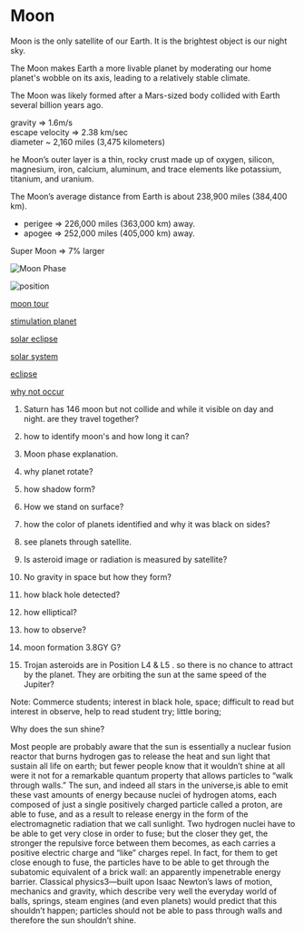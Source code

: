 # Moon
Moon is the only satellite of our Earth. It is the brightest object is our night sky. 

The Moon makes Earth a more livable planet by moderating our home planet's wobble on its axis, leading to a relatively stable climate. 

The Moon was likely formed after a Mars-sized body collided with Earth several billion years ago.

gravity => 1.6m/s <br>
escape velocity => 2.38 km/sec <br>
diameter ~ 2,160 miles (3,475 kilometers)<br>

he Moon’s outer layer is a thin, rocky crust made up of oxygen, silicon, magnesium, iron, calcium, aluminum, and trace elements like potassium, titanium, and uranium.<br>

The Moon’s average distance from Earth is about 238,900 miles (384,400 km). 
* perigee => 226,000 miles (363,000 km) away. 
* apogee => 252,000 miles (405,000 km) away. 

Super Moon => 7% larger <br>

![Moon Phase](https://static.bhphotovideo.com/explora/sites/default/files/1_phases_of_the_moon.jpg)

![position](https://external-content.duckduckgo.com/iu/?u=https%3A%2F%2Fthesolarrepublic.com%2Fwp-content%2Fuploads%2F2019%2F05%2FEarth-and-Moon-Motion.jpg&f=1&nofb=1&ipt=815230c784aed327f91a712c696109acae988059fa0e1b56895c8e8a01ab887c&ipo=images)

[moon tour](https://sketchfab.com/3d-models/earths-moon-eb79fe1fd8b6453485a53892d7a90348)

[stimulation planet](https://sketchfab.com/search?q=planet&type=models)

[solar eclipse](https://sketchfab.com/3d-models/solar-eclipse-with-moon-hd-58278be157ca4c179e41cebe36c4fb90)

[solar system](https://sketchfab.com/3d-models/solar-system-f7896d085f474ef28631d88129268411)

[eclipse](https://sketchfab.com/3d-models/eclipse-lunar-a8e3159d51744c5889136114ba412209)

[why not occur](https://en.tutiempo.net/astronomy/sun-earth-moon-3d.html#UTC20240705T0538)

1) Saturn has 146 moon but not collide and while it visible on day and night. are they travel together?

2) how to identify moon's and how long it can?

3) Moon phase explanation.

4) why planet rotate?

5) how shadow form?

6) How we stand on surface?

7) how the color of planets identified and why it was black on sides?

8) see planets through satellite.

9) Is asteroid image or radiation is measured by satellite?

10) No gravity in space but how they form?

11) how black hole detected?

12) how elliptical?

13) how to observe?

14) moon formation 3.8GY G?

15) Trojan asteroids are in Position L4 & L5 . so there is no chance to attract by the planet. They are orbiting the sun at the same speed of the Jupiter?

Note: Commerce students; interest  in black hole, space; difficult to read but interest in observe, help to read student try; little boring;



Why does the sun shine? 

Most people are probably aware that the sun is essentially a nuclear fusion reactor that burns hydrogen gas to release the heat and sun light that sustain all life on earth; but fewer people know that it wouldn’t
shine at all were it not for a remarkable quantum property that allows particles to “walk through walls.” The sun, and indeed all stars in the universe,is able to emit these vast amounts of energy because nuclei of hydrogen
atoms, each composed of just a single positively charged particle called a proton, are able to fuse, and as a result to release energy in the form of the electromagnetic radiation that we call sunlight. Two hydrogen nuclei have to be able to get very close in order to fuse; but the closer they get, the stronger the repulsive force between them becomes, as each carries a positive electric charge and “like” charges repel. In fact, for them
to get close enough to fuse, the particles have to be able to get through the subatomic equivalent of a brick wall: an apparently impenetrable energy barrier. Classical physics3—built upon Isaac Newton’s laws of motion, mechanics and gravity, which describe very well the everyday world of balls, springs, steam engines (and even planets) would predict that this shouldn’t happen; particles should not be able to pass through walls and therefore the sun shouldn’t shine.
